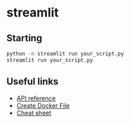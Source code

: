 # streamlit

## Starting

```bash
python -m streamlit run your_script.py
streamlit run your_script.py
```

##  Useful links 

* [API reference](https://docs.streamlit.io/develop/api-reference)
* [Create Docker File](https://docs.streamlit.io/deploy/tutorials/docker#create-a-dockerfile)
* [Cheat sheet](https://cheat-sheet.streamlit.app/)